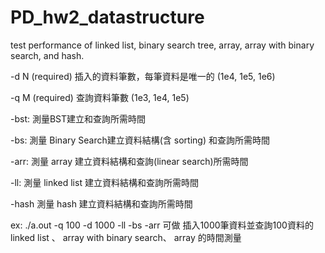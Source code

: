 # PD_hw2_datastructure
test performance of linked list, binary search tree, array, array with binary search, and hash.

-d N (required) 插入的資料筆數，每筆資料是唯一的 (1e4, 1e5, 1e6)

-q M (required) 查詢資料筆數 (1e3, 1e4, 1e5)

-bst: 測量BST建立和查詢所需時間

-bs:  測量 Binary Search建立資料結構(含 sorting) 和查詢所需時間

-arr: 測量 array 建立資料結構和查詢(linear search)所需時間

-ll: 測量 linked list 建立資料結構和查詢所需時間

-hash 測量 hash 建立資料結構和查詢所需時間


ex:
./a.out -q 100 -d 1000 -ll -bs -arr
可做 插入1000筆資料並查詢100資料的 linked list 、 array with binary search、 array 的時間測量
